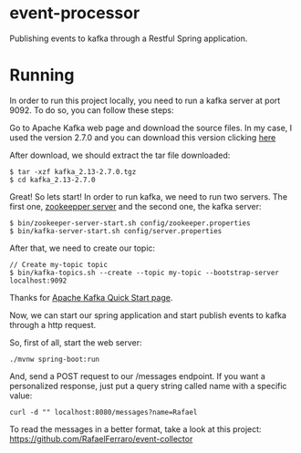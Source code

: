 # event-processor
Publishing events to kafka through a Restful Spring application.

# Running
In order to run this project locally, you need to run a kafka server at port 9092. To do so, you can follow these steps:

Go to Apache Kafka web page and download the source files. In my case, I used the version 2.7.0 and you can download this version clicking [here](https://downloads.apache.org/kafka/2.7.0/kafka_2.13-2.7.0.tgz)

After download, we should extract the tar file downloaded:

```
$ tar -xzf kafka_2.13-2.7.0.tgz
$ cd kafka_2.13-2.7.0
```

Great! So lets start! In order to run kafka, we need to run two servers. The first one, [zookeepper server](https://zookeeper.apache.org/) and the second one, the kafka server:

```
$ bin/zookeeper-server-start.sh config/zookeeper.properties
$ bin/kafka-server-start.sh config/server.properties
```

After that, we need to create our topic:

```
// Create my-topic topic
$ bin/kafka-topics.sh --create --topic my-topic --bootstrap-server localhost:9092

```

Thanks for [Apache Kafka Quick Start page](https://kafka.apache.org/quickstart).

Now, we can start our spring application and start publish events to kafka through a http request.

So, first of all, start the web server:

```
./mvnw spring-boot:run
```

And, send a POST request to our /messages endpoint. If you want a personalized response, just put a query string called name with a specific value:

```
curl -d "" localhost:8080/messages?name=Rafael
```

To read the messages in a better format, take a look at this project: https://github.com/RafaelFerraro/event-collector
